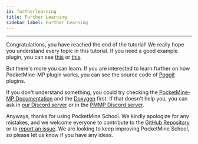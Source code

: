 ```yaml
---
id: furtherlearning
title: Further Learning
sidebar_label: Further Learning
---
```

___
Congratulations, you have reached the end of the tutorial! We really hope you understand every topic in this tutorial. If you need a good example plugin, you can see [this](https://github.com/pmmp/ExamplePlugin) or [this](https://github.com/KygekTeam/KygekExamplePlugin).

But there's more you can learn. If you are interested to learn further on how PocketMine-MP plugin works, you can see the source code of [Poggit](https://poggit.pmmp.io) plugins.

If you don't understand something, you could try checking the [PocketMine-MP Documentation](https://doc.pmmp.io/en/rtfd/) and the [Doxygen](https://apidoc.pmmp.io/) first. If that doesn't help you, you can ask in [our Discord server](https://discord.gg/5e7PFEXgF3) or in the [PMMP Discord server](https://discord.gg/bmSAZBG).

Anyways, thanks for using PocketMine School. We kindly apologize for any mistakes, and we welcome everyone to contribute to the [GitHub Repository](https://github.com/PocketMine-School/Pocketmine-School) or to [report an issue](https://github.com/PocketMine-School/Pocketmine-School/issues). We are looking to keep improving PocketMine School, so please let us know if you have any ideas.
